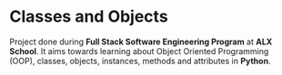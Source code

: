 # Classes and Objects

Project done during **Full Stack Software Engineering Program** at **ALX School**. It aims towards learning about Object Oriented Programming (OOP), classes, objects, instances, methods and attributes in **Python**.

